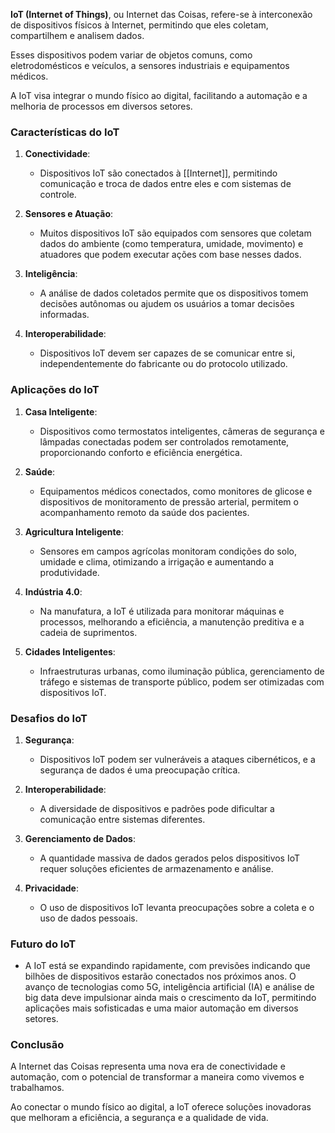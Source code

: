 

**IoT (Internet of Things)**, ou Internet das Coisas, refere-se à interconexão de dispositivos físicos à Internet, permitindo que eles coletam, compartilhem e analisem dados. 

Esses dispositivos podem variar de objetos comuns, como eletrodomésticos e veículos, a sensores industriais e equipamentos médicos. 

A IoT visa integrar o mundo físico ao digital, facilitando a automação e a melhoria de processos em diversos setores.

### Características do IoT

1. **Conectividade**:
    
    - Dispositivos IoT são conectados à [[Internet]], permitindo comunicação e troca de dados entre eles e com sistemas de controle.
2. **Sensores e Atuação**:
    
    - Muitos dispositivos IoT são equipados com sensores que coletam dados do ambiente (como temperatura, umidade, movimento) e atuadores que podem executar ações com base nesses dados.
3. **Inteligência**:
    
    - A análise de dados coletados permite que os dispositivos tomem decisões autônomas ou ajudem os usuários a tomar decisões informadas.
4. **Interoperabilidade**:
    
    - Dispositivos IoT devem ser capazes de se comunicar entre si, independentemente do fabricante ou do protocolo utilizado.

### Aplicações do IoT

1. **Casa Inteligente**:
    
    - Dispositivos como termostatos inteligentes, câmeras de segurança e lâmpadas conectadas podem ser controlados remotamente, proporcionando conforto e eficiência energética.
2. **Saúde**:
    
    - Equipamentos médicos conectados, como monitores de glicose e dispositivos de monitoramento de pressão arterial, permitem o acompanhamento remoto da saúde dos pacientes.
3. **Agricultura Inteligente**:
    
    - Sensores em campos agrícolas monitoram condições do solo, umidade e clima, otimizando a irrigação e aumentando a produtividade.
4. **Indústria 4.0**:
    
    - Na manufatura, a IoT é utilizada para monitorar máquinas e processos, melhorando a eficiência, a manutenção preditiva e a cadeia de suprimentos.
5. **Cidades Inteligentes**:
    
    - Infraestruturas urbanas, como iluminação pública, gerenciamento de tráfego e sistemas de transporte público, podem ser otimizadas com dispositivos IoT.

### Desafios do IoT

1. **Segurança**:
    
    - Dispositivos IoT podem ser vulneráveis a ataques cibernéticos, e a segurança de dados é uma preocupação crítica.
2. **Interoperabilidade**:
    
    - A diversidade de dispositivos e padrões pode dificultar a comunicação entre sistemas diferentes.
3. **Gerenciamento de Dados**:
    
    - A quantidade massiva de dados gerados pelos dispositivos IoT requer soluções eficientes de armazenamento e análise.
4. **Privacidade**:
    
    - O uso de dispositivos IoT levanta preocupações sobre a coleta e o uso de dados pessoais.

### Futuro do IoT

- A IoT está se expandindo rapidamente, com previsões indicando que bilhões de dispositivos estarão conectados nos próximos anos. O avanço de tecnologias como 5G, inteligência artificial (IA) e análise de big data deve impulsionar ainda mais o crescimento da IoT, permitindo aplicações mais sofisticadas e uma maior automação em diversos setores.

### Conclusão

A Internet das Coisas representa uma nova era de conectividade e automação, com o potencial de transformar a maneira como vivemos e trabalhamos. 

Ao conectar o mundo físico ao digital, a IoT oferece soluções inovadoras que melhoram a eficiência, a segurança e a qualidade de vida.